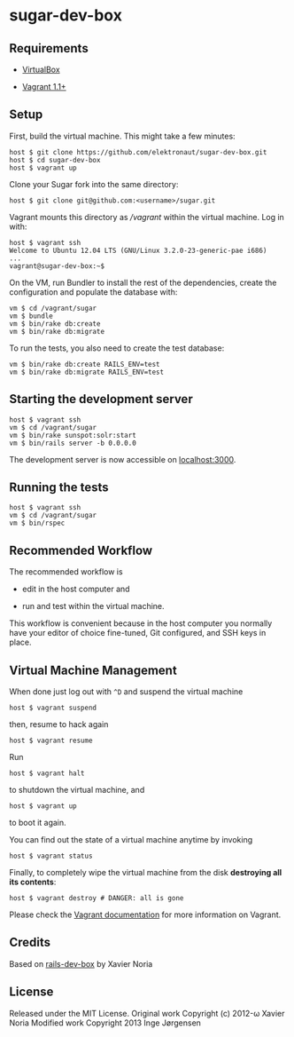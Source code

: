 # sugar-dev-box

## Requirements

* [VirtualBox](https://www.virtualbox.org)

* [Vagrant 1.1+](http://vagrantup.com)

## Setup

First, build the virtual machine. This might take a few minutes:

    host $ git clone https://github.com/elektronaut/sugar-dev-box.git
    host $ cd sugar-dev-box
    host $ vagrant up

Clone your Sugar fork into the same directory:

    host $ git clone git@github.com:<username>/sugar.git

Vagrant mounts this directory as _/vagrant_ within the virtual machine. Log in with:

    host $ vagrant ssh
    Welcome to Ubuntu 12.04 LTS (GNU/Linux 3.2.0-23-generic-pae i686)
    ...
    vagrant@sugar-dev-box:~$

On the VM, run Bundler to install the rest of the dependencies, create the configuration
and populate the database with:

    vm $ cd /vagrant/sugar
    vm $ bundle
    vm $ bin/rake db:create
    vm $ bin/rake db:migrate

To run the tests, you also need to create the test database:

    vm $ bin/rake db:create RAILS_ENV=test
    vm $ bin/rake db:migrate RAILS_ENV=test


## Starting the development server

    host $ vagrant ssh
    vm $ cd /vagrant/sugar
    vm $ bin/rake sunspot:solr:start
    vm $ bin/rails server -b 0.0.0.0

The development server is now accessible on [localhost:3000](http://localhost:3000/).

## Running the tests

    host $ vagrant ssh
    vm $ cd /vagrant/sugar
    vm $ bin/rspec

## Recommended Workflow

The recommended workflow is

* edit in the host computer and

* run and test within the virtual machine.

This workflow is convenient because in the host computer you normally have your editor of choice fine-tuned, Git configured, and SSH keys in place.

## Virtual Machine Management

When done just log out with `^D` and suspend the virtual machine

    host $ vagrant suspend

then, resume to hack again

    host $ vagrant resume

Run

    host $ vagrant halt

to shutdown the virtual machine, and

    host $ vagrant up

to boot it again.

You can find out the state of a virtual machine anytime by invoking

    host $ vagrant status

Finally, to completely wipe the virtual machine from the disk **destroying all its contents**:

    host $ vagrant destroy # DANGER: all is gone

Please check the [Vagrant documentation](http://docs.vagrantup.com/v2/) for more information on Vagrant.

## Credits

Based on [rails-dev-box](https://github.com/rails/rails-dev-box) by Xavier Noria

## License

Released under the MIT License.
Original work Copyright (c) 2012-ω Xavier Noria
Modified work Copyright 2013 Inge Jørgensen
